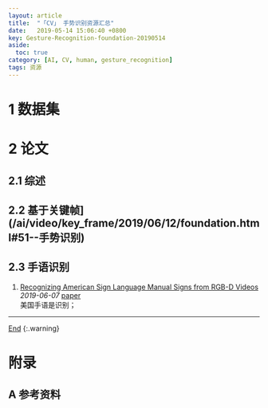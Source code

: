 ```yaml
---
layout: article
title:  "「CV」 手势识别资源汇总"
date:   2019-05-14 15:06:40 +0800
key: Gesture-Recognition-foundation-20190514
aside:
  toc: true
category: [AI, CV, human, gesture_recognition]
tags: 资源
---
```

<span id='head'></span>

<!--more-->

# 1 数据集

# 2 论文  
## 2.1 综述  
## 2.2 基于关键帧](/ai/video/key_frame/2019/06/12/foundation.html#51--手势识别)

## 2.3 手语识别
1. [Recognizing American Sign Language Manual Signs from RGB-D Videos](http://cn.arxiv.org/abs/1906.02851)   
*2019-06-07* [paper](https://arxiv.org/abs/1906.02851)   
美国手语是识别；    

-------------------  
[End](#head)
{:.warning}  


# 附录
## A 参考资料

